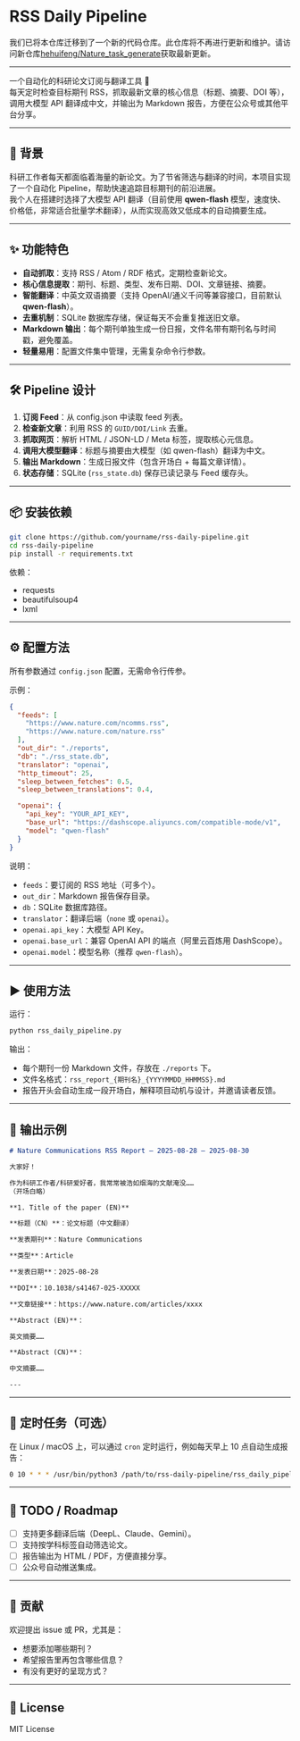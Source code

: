 # RSS Daily Pipeline

我们已将本仓库迁移到了一个新的代码仓库。此仓库将不再进行更新和维护。请访问新仓库[hehuifeng/Nature_task_generate](https://github.com/hehuifeng/Nature_task_generate)获取最新更新。

---

一个自动化的科研论文订阅与翻译工具 🚀  
每天定时检查目标期刊 RSS，抓取最新文章的核心信息（标题、摘要、DOI 等），调用大模型 API 翻译成中文，并输出为 Markdown 报告，方便在公众号或其他平台分享。

---

## 🌟 背景

科研工作者每天都面临着海量的新论文。为了节省筛选与翻译的时间，本项目实现了一个自动化 Pipeline，帮助快速追踪目标期刊的前沿进展。  
我个人在搭建时选择了大模型 API 翻译（目前使用 **qwen-flash** 模型，速度快、价格低，非常适合批量学术翻译），从而实现高效又低成本的自动摘要生成。

---

## ✨ 功能特色

- **自动抓取**：支持 RSS / Atom / RDF 格式，定期检查新论文。  
- **核心信息提取**：期刊、标题、类型、发布日期、DOI、文章链接、摘要。  
- **智能翻译**：中英文双语摘要（支持 OpenAI/通义千问等兼容接口，目前默认 **qwen-flash**）。  
- **去重机制**：SQLite 数据库存储，保证每天不会重复推送旧文章。  
- **Markdown 输出**：每个期刊单独生成一份日报，文件名带有期刊名与时间戳，避免覆盖。  
- **轻量易用**：配置文件集中管理，无需复杂命令行参数。  

---

## 🛠️ Pipeline 设计

1. **订阅 Feed**：从 config.json 中读取 feed 列表。  
2. **检查新文章**：利用 RSS 的 `GUID/DOI/Link` 去重。  
3. **抓取网页**：解析 HTML / JSON-LD / Meta 标签，提取核心元信息。  
4. **调用大模型翻译**：标题与摘要由大模型（如 qwen-flash）翻译为中文。  
5. **输出 Markdown**：生成日报文件（包含开场白 + 每篇文章详情）。  
6. **状态存储**：SQLite (`rss_state.db`) 保存已读记录与 Feed 缓存头。  

---

## 📦 安装依赖

```bash
git clone https://github.com/yourname/rss-daily-pipeline.git
cd rss-daily-pipeline
pip install -r requirements.txt
```

依赖：
- requests  
- beautifulsoup4  
- lxml  

---

## ⚙️ 配置方法

所有参数通过 `config.json` 配置，无需命令行传参。  

示例：

```json
{
  "feeds": [
    "https://www.nature.com/ncomms.rss",
    "https://www.nature.com/nature.rss"
  ],
  "out_dir": "./reports",
  "db": "./rss_state.db",
  "translator": "openai",
  "http_timeout": 25,
  "sleep_between_fetches": 0.5,
  "sleep_between_translations": 0.4,

  "openai": {
    "api_key": "YOUR_API_KEY",
    "base_url": "https://dashscope.aliyuncs.com/compatible-mode/v1",
    "model": "qwen-flash"
  }
}
```

说明：
- `feeds`：要订阅的 RSS 地址（可多个）。  
- `out_dir`：Markdown 报告保存目录。  
- `db`：SQLite 数据库路径。  
- `translator`：翻译后端（`none` 或 `openai`）。  
- `openai.api_key`：大模型 API Key。  
- `openai.base_url`：兼容 OpenAI API 的端点（阿里云百炼用 DashScope）。  
- `openai.model`：模型名称（推荐 `qwen-flash`）。  

---

## ▶️ 使用方法

运行：

```bash
python rss_daily_pipeline.py
```

输出：  
- 每个期刊一份 Markdown 文件，存放在 `./reports` 下。  
- 文件名格式：`rss_report_{期刊名}_{YYYYMMDD_HHMMSS}.md`  
- 报告开头会自动生成一段开场白，解释项目动机与设计，并邀请读者反馈。  

---

## 📖 输出示例

```markdown
# Nature Communications RSS Report — 2025-08-28 — 2025-08-30

大家好！

作为科研工作者/科研爱好者，我常常被浩如烟海的文献淹没……
（开场白略）

**1. Title of the paper (EN)**

**标题（CN）**：论文标题（中文翻译）

**发表期刊**：Nature Communications

**类型**：Article

**发表日期**：2025-08-28

**DOI**：10.1038/s41467-025-XXXXX

**文章链接**：https://www.nature.com/articles/xxxx

**Abstract (EN)**：

英文摘要……

**Abstract (CN)**：

中文摘要……

---
```

---

## 📅 定时任务（可选）

在 Linux / macOS 上，可以通过 `cron` 定时运行，例如每天早上 10 点自动生成报告：

```bash
0 10 * * * /usr/bin/python3 /path/to/rss-daily-pipeline/rss_daily_pipeline.py >> /path/to/pipeline.log 2>&1
```

---

## 🔮 TODO / Roadmap

- [ ] 支持更多翻译后端（DeepL、Claude、Gemini）。  
- [ ] 支持按学科标签自动筛选论文。  
- [ ] 报告输出为 HTML / PDF，方便直接分享。  
- [ ] 公众号自动推送集成。  

---

## 🤝 贡献

欢迎提出 issue 或 PR，尤其是：  
- 想要添加哪些期刊？  
- 希望报告里再包含哪些信息？  
- 有没有更好的呈现方式？

---

## 📜 License

MIT License
